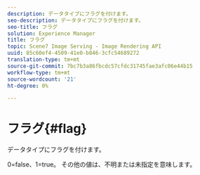```yaml
---
description: データタイプにフラグを付けます。
seo-description: データタイプにフラグを付けます。
seo-title: フラグ
solution: Experience Manager
title: フラグ
topic: Scene7 Image Serving - Image Rendering API
uuid: 85c60ef4-4509-41e0-b846-3cfc54689272
translation-type: tm+mt
source-git-commit: 7bc7b3a86fbcdc57cfdc31745fae3afc06e44b15
workflow-type: tm+mt
source-wordcount: '21'
ht-degree: 0%

---
```



# フラグ{#flag}

データタイプにフラグを付けます。

0=false、1=true。 その他の値は、不明または未指定を意味します。
